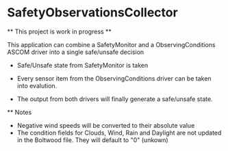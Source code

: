 # SafetyObservationsCollector

** This project is work in progress **

This application can combine a SafetyMonitor and a ObservingConditions ASCOM driver into a single safe/unsafe decision

* Safe/Unsafe state from SafetyMonitor is taken 

* Every sensor item from the ObservingConditions driver can be taken into evalution.

* The output from both drivers will finally generate a safe/unsafe state.

** Notes

- Negative wind speeds will be converted to their absolute value
- The condition fields for Clouds, Wind, Rain and Daylight are not updated in the Boltwood file. They will default to "0" (unkown)

